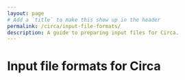 ```yaml
---
layout: page
# Add a `title` to make this show up in the header
permalink: /circa/input-file-formats/
description: A guide to preparing input files for Circa.
---
```


# Input file formats for Circa

